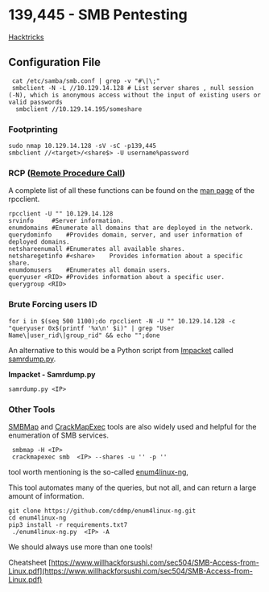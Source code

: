 # 139,445 - SMB Pentesting

[Hacktricks](https://book.hacktricks.xyz/pentesting/pentesting-smb)

## Configuration File

```
 cat /etc/samba/smb.conf | grep -v "#\|\;"   
 smbclient -N -L //10.129.14.128 # List server shares , null session (-N), which is anonymous access without the input of existing users or valid passwords
  smbclient //10.129.14.195/someshare
```

### Footprinting&#x20;

```
sudo nmap 10.129.14.128 -sV -sC -p139,445
smbclient //<target>/<share$> -U username%password
```

### RCP ([Remote Procedure Call](https://www.geeksforgeeks.org/remote-procedure-call-rpc-in-operating-system/))

A complete list of all these functions can be found on the [man page](https://www.samba.org/samba/docs/current/man-html/rpcclient.1.html) of the rpcclient.

```
rpcclient -U "" 10.129.14.128
srvinfo 	#Server information.
enumdomains	#Enumerate all domains that are deployed in the network.
querydominfo	#Provides domain, server, and user information of deployed domains.
netshareenumall	#Enumerates all available shares.
netsharegetinfo #<share>	Provides information about a specific share.
enumdomusers	#Enumerates all domain users.
queryuser <RID>	#Provides information about a specific user.
querygroup <RID>
```

### Brute Forcing users ID

```
for i in $(seq 500 1100);do rpcclient -N -U "" 10.129.14.128 -c "queryuser 0x$(printf '%x\n' $i)" | grep "User Name\|user_rid\|group_rid" && echo "";done
```

An alternative to this would be a Python script from [Impacket](https://github.com/SecureAuthCorp/impacket) called [samrdump.py](https://github.com/SecureAuthCorp/impacket/blob/master/examples/samrdump.py).

**Impacket - Samrdump.py**

```
samrdump.py <IP>
```

### Other Tools

&#x20;[SMBMap](https://github.com/ShawnDEvans/smbmap) and [CrackMapExec](https://github.com/byt3bl33d3r/CrackMapExec) tools are also widely used and helpful for the enumeration of SMB services.

```
 smbmap -H <IP>
 crackmapexec smb  <IP> --shares -u '' -p ''
```

&#x20;tool worth mentioning is the so-called [enum4linux-ng](https://github.com/cddmp/enum4linux-ng),&#x20;

This tool automates many of the queries, but not all, and can return a large amount of information.

```
git clone https://github.com/cddmp/enum4linux-ng.git
cd enum4linux-ng
pip3 install -r requirements.txt7
 ./enum4linux-ng.py  <IP> -A
```

We should always use more than one tools!



Cheatsheet [https://www.willhackforsushi.com/sec504/SMB-Access-from-Linux.pdf](https://www.willhackforsushi.com/sec504/SMB-Access-from-Linux.pdf)
